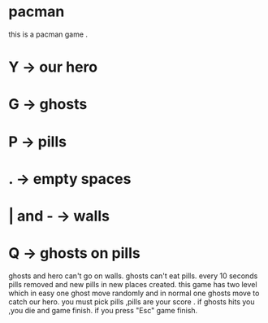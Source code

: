 # pacman
this is a pacman game .
# Y -> our hero
# G -> ghosts
# P -> pills
# . -> empty spaces
# | and - -> walls
# Q -> ghosts on pills
ghosts and hero can't go on walls.
ghosts can't eat pills.
every 10 seconds pills removed and new pills in new places created.
this game has two level which in easy one ghost move randomly and in normal one ghosts move to catch our hero.
you must pick pills ,pills are your score .
if ghosts hits you ,you die and game finish.
if you press "Esc" game finish.